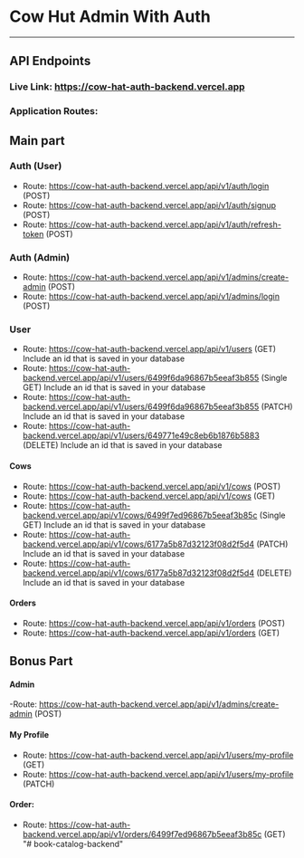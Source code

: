 # Cow Hut Admin With Auth

<hr>

## API Endpoints

  ### Live Link: https://cow-hat-auth-backend.vercel.app
  ### Application Routes:
  
  ## Main part
  
   ### Auth (User)
   - Route: https://cow-hat-auth-backend.vercel.app/api/v1/auth/login (POST)
   - Route: https://cow-hat-auth-backend.vercel.app/api/v1/auth/signup (POST)
   - Route:  https://cow-hat-auth-backend.vercel.app/api/v1/auth/refresh-token (POST)

   ### Auth (Admin)
   - Route: https://cow-hat-auth-backend.vercel.app/api/v1/admins/create-admin (POST)
   - Route: https://cow-hat-auth-backend.vercel.app/api/v1/admins/login (POST)
   
   ### User
   - Route: https://cow-hat-auth-backend.vercel.app/api/v1/users (GET)  Include an id that is saved in your database
   - Route: https://cow-hat-auth-backend.vercel.app/api/v1/users/6499f6da96867b5eeaf3b855 (Single GET) Include an id that is saved in your database
   - Route: https://cow-hat-auth-backend.vercel.app/api/v1/users/6499f6da96867b5eeaf3b855 (PATCH) Include an id that is saved in your database
   - Route: https://cow-hat-auth-backend.vercel.app/api/v1/users/649771e49c8eb6b1876b5883 (DELETE) Include an id that is saved in your database

   #### Cows
   - Route: https://cow-hat-auth-backend.vercel.app/api/v1/cows (POST)
   - Route: https://cow-hat-auth-backend.vercel.app/api/v1/cows (GET)
   - Route: https://cow-hat-auth-backend.vercel.app/api/v1/cows/6499f7ed96867b5eeaf3b85c (Single GET) Include an id that is saved in your database
   - Route: https://cow-hat-auth-backend.vercel.app/api/v1/cows/6177a5b87d32123f08d2f5d4 (PATCH) Include an id that is saved in your database
   - Route: https://cow-hat-auth-backend.vercel.app/api/v1/cows/6177a5b87d32123f08d2f5d4 (DELETE) Include an id that is saved in your database

   #### Orders
   - Route: https://cow-hat-auth-backend.vercel.app/api/v1/orders (POST)
   - Route: https://cow-hat-auth-backend.vercel.app/api/v1/orders (GET)

 ## Bonus Part

#### Admin
   -Route: https://cow-hat-auth-backend.vercel.app/api/v1/admins/create-admin (POST)

#### My Profile
- Route: https://cow-hat-auth-backend.vercel.app/api/v1/users/my-profile (GET)
- Route: https://cow-hat-auth-backend.vercel.app/api/v1/users/my-profile (PATCH)

#### Order:
 - Route: https://cow-hat-auth-backend.vercel.app/api/v1/orders/6499f7ed96867b5eeaf3b85c (GET)
"# book-catalog-backend" 
